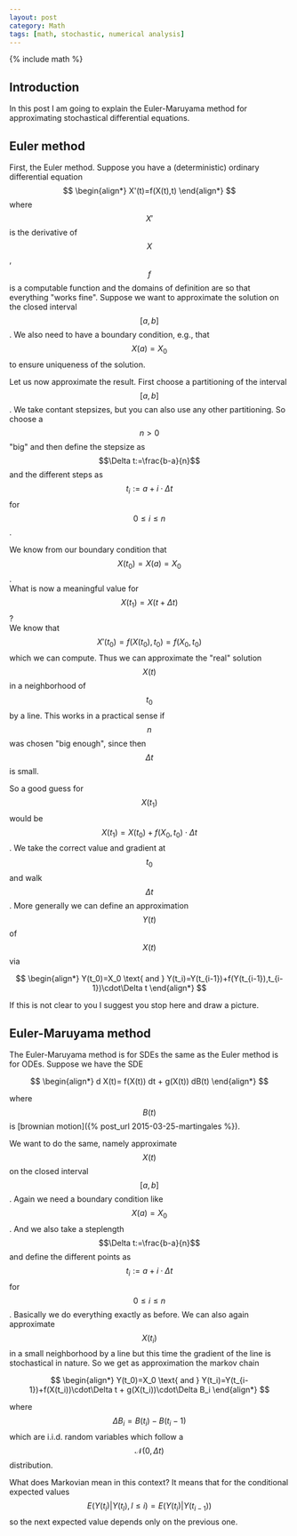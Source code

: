 ```yaml
---
layout: post
category: Math
tags: [math, stochastic, numerical analysis]
---
```

{% include math %}

## Introduction
In this post I am going to explain the Euler-Maruyama method for
approximating stochastical differential equations.

## Euler method
First, the Euler method. Suppose you have a (deterministic) ordinary differential
equation
$$
\begin{align*}
X'(t)=f(X(t),t)
\end{align*}
$$
where $$X'$$ is the derivative of $$X$$, $$f$$ is a computable
function and the domains of definition are so that everything
"works fine".
Suppose we want to approximate the solution on the closed interval
$$[a,b]$$.
We also need to have a boundary condition, e.g., that $$X(a)=X_0$$
to ensure uniqueness of the solution.

Let us now approximate the result. First choose a partitioning of the
interval $$[a,b]$$. We take contant stepsizes, but you can also use any
other partitioning. So choose a $$n>0$$ "big" and then define the
stepsize as $$\Delta t:=\frac{b-a}{n}$$ and the different steps as
$$t_i:=a+i\cdot \Delta t$$ for $$0\leq i\leq n$$.

We know from our boundary condition that $$X(t_0)=X(a)=X_0$$.  
What is now a meaningful value for $$X(t_1)=X(t+\Delta t)$$?  
We know that $$X'(t_0)=f(X(t_0),t_0)=f(X_0,t_0)$$ which we can
compute. Thus we can approximate the "real" solution $$X(t)$$ in a
neighborhood of $$t_0$$ by a line.
This works in a practical sense if $$n$$ was chosen "big enough",
since then $$\Delta t$$ is small.

So a good guess for $$X(t_1)$$ would be
$$X(t_1)=X(t_0)+f(X_0,t_0)\cdot\Delta t$$.
We take the correct value and gradient at $$t_0$$ and walk $$\Delta
t$$.
More generally we can define an approximation $$Y(t)$$ of $$X(t)$$ via

$$
\begin{align*}
Y(t_0)=X_0 \text{ and }
Y(t_i)=Y(t_{i-1})+f(Y(t_{i-1}),t_{i-1})\cdot\Delta t
\end{align*}
$$

If this is not clear to you I suggest you stop here and draw a
picture.

## Euler-Maruyama method
The Euler-Maruyama method is for SDEs the same as the Euler method is
for ODEs. Suppose we have the SDE

$$
\begin{align*}
d X(t)= f(X(t)) dt + g(X(t)) dB(t)
\end{align*}
$$

where $$B(t)$$ is
[brownian motion]({% post_url 2015-03-25-martingales %}).

We want to do the same, namely approximate $$X(t)$$ on the closed
interval $$[a,b]$$.
Again we need a boundary condition like $$X(a)=X_0$$.
And we also take a steplength $$\Delta t:=\frac{b-a}{n}$$ and define
the different points as $$t_i:=a+i\cdot \Delta t$$ for $$0\leq i\leq
n$$.
Basically we do everything exactly as before.
We can also again approximate $$X(t_i)$$ in a small neighborhood by a
line but this time the gradient of the line is stochastical in nature.
So we get as approximation the markov chain

$$
\begin{align*}
Y(t_0)=X_0 \text{ and }
Y(t_i)=Y(t_{i-1})+f(X(t_i))\cdot\Delta t + g(X(t_i))\cdot\Delta B_i
\end{align*}
$$

where $$\Delta B_i=B(t_i)-B(t_i-1)$$ which are i.i.d. random variables
which follow a $$\mathcal{N}(0,\Delta t)$$ distribution.

What does Markovian mean in this context? It means that for the
conditional expected values $$E(Y(t_i)|Y(t_l),l\leq
i)=E(Y(t_i)|Y(t_{i-1}))$$ so the next expected value depends only on
the previous one.
